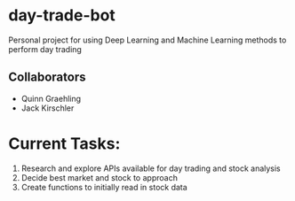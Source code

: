 # day-trade-bot
Personal project for using Deep Learning and Machine Learning methods to perform day trading

## Collaborators
- Quinn Graehling
- Jack Kirschler


# Current Tasks:
1. Research and explore APIs available for day trading and stock analysis
2. Decide best market and stock to approach
3. Create functions to initially read in stock data
